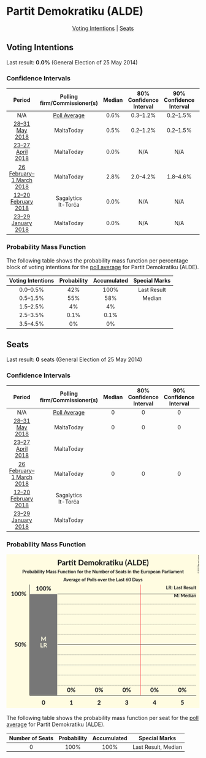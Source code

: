# Partit Demokratiku (ALDE)

<p align="center"><a href="#voting-intentions">Voting Intentions</a> | <a href="#seats">Seats</a></p>

## Voting Intentions

Last result: **0.0%** (General Election of 25 May 2014)

### Confidence Intervals

| Period     | Polling firm/Commissioner(s) | Median | 80% Confidence Interval | 90% Confidence Interval | 95% Confidence Interval | 99% Confidence Interval |
|:----------:|:----------------:|:-----------:|:-----------------------:|:-----------------------:|:-----------------------:|:-----------------------:|
| N/A | [Poll Average](average.html) | 0.6% | 0.3–1.2% | 0.2–1.5% | 0.1–1.7% | 0.1–2.1% |
| [28–31 May 2018](2018-05-31-MaltaToday.html) | MaltaToday | 0.5% | 0.2–1.2% | 0.2–1.5% | 0.1–1.7% | 0.1–2.1% |
| [23–27 April 2018](2018-04-27-MaltaToday.html) | MaltaToday | 0.0% | N/A | N/A | N/A | N/A |
| [26 February–1 March 2018](2018-03-01-MaltaToday.html) | MaltaToday | 2.8% | 2.0–4.2% | 1.8–4.6% | 1.6–5.0% | 1.3–5.7% |
| [12–20 February 2018](2018-02-20-Sagalytics.html) | Sagalytics <br> It-Torċa | 0.0% | N/A | N/A | N/A | N/A |
| [23–29 January 2018](2018-01-29-MaltaToday.html) | MaltaToday | 0.0% | N/A | N/A | N/A | N/A |

### Probability Mass Function

The following table shows the probability mass function per percentage block of voting intentions for the [poll average](average.html) for Partit Demokratiku (ALDE).

| Voting Intentions | Probability | Accumulated | Special Marks |
|:-----------------:|:-----------:|:-----------:|:-------------:|
| 0.0–0.5% | 42% | 100% | Last Result |
| 0.5–1.5% | 55% | 58% | Median |
| 1.5–2.5% | 4% | 4% |  |
| 2.5–3.5% | 0.1% | 0.1% |  |
| 3.5–4.5% | 0% | 0% |  |


## Seats

Last result: **0** seats (General Election of 25 May 2014)

### Confidence Intervals

| Period     | Polling firm/Commissioner(s) | Median | 80% Confidence Interval | 90% Confidence Interval | 95% Confidence Interval | 99% Confidence Interval |
|:----------:|:----------------:|:------:|:-----------------------:|:-----------------------:|:-----------------------:|:-----------------------:|
| N/A | [Poll Average](average.html) | 0 | 0 | 0 | 0 | 0 |
| [28–31 May 2018](2018-05-31-MaltaToday.html) | MaltaToday | 0 | 0 | 0 | 0 | 0 |
| [23–27 April 2018](2018-04-27-MaltaToday.html) | MaltaToday |  |  |  |  |  |
| [26 February–1 March 2018](2018-03-01-MaltaToday.html) | MaltaToday | 0 | 0 | 0 | 0 | 0 |
| [12–20 February 2018](2018-02-20-Sagalytics.html) | Sagalytics <br> It-Torċa |  |  |  |  |  |
| [23–29 January 2018](2018-01-29-MaltaToday.html) | MaltaToday |  |  |  |  |  |

### Probability Mass Function

![Graph with seats probability mass function not yet produced](average-seats-pmf-partitdemokratikualde.png "Seats Probability Mass Function")

The following table shows the probability mass function per seat for the [poll average](average.html) for Partit Demokratiku (ALDE).

| Number of Seats | Probability | Accumulated | Special Marks |
|:---------------:|:-----------:|:-----------:|:-------------:|
| 0 | 100% | 100% | Last Result, Median |


